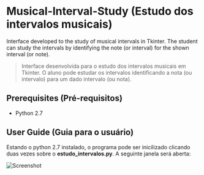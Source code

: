 # Musical-Interval-Study (Estudo dos intervalos musicais)
Interface developed to the study of musical intervals in Tkinter. The student can study the intervals by identifying the note (or interval) for the shown interval (or note).

>Interface desenvolvida para o estudo dos intervalos musicais em Tkinter. O aluno pode estudar os intervalos identificando a nota (ou intervalo) para um dado intervalo (ou nota).

## Prerequisites (Pré-requisitos)

- Python 2.7

## User Guide (Guia para o usuário)

Estando o python 2.7 instalado, o programa pode ser inicilizado clicando duas vezes sobre o **estudo_intervalos.py**. A seguinte janela será aberta:

![Screenshot](imagens/screenshot.png)
